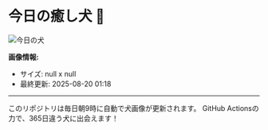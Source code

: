 # 今日の癒し犬 🐶

![今日の犬](null)

**画像情報:**
- サイズ: null x null
- 最終更新: 2025-08-20 01:18

---

このリポジトリは毎日朝9時に自動で犬画像が更新されます。
GitHub Actionsの力で、365日違う犬に出会えます！
